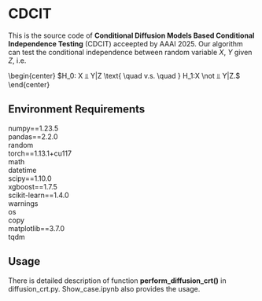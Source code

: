 # CDCIT
This is the source code of **Conditional Diffusion Models Based Conditional Independence Testing** (CDCIT) acceepted by AAAI 2025. Our algorithm can test the conditional independence between random variable $X$, $Y$ given $Z$, i.e.  

\begin{center}
$H_0: X ⫫ Y|Z  \text{ \quad v.s. \quad }  H_1:X \not ⫫ Y|Z.$
\end{center}




## Environment Requirements
numpy==1.23.5  
pandas==2.2.0  
random  
torch==1.13.1+cu117  
math  
datetime  
scipy==1.10.0  
xgboost==1.7.5  
scikit-learn==1.4.0  
warnings  
os  
copy  
matplotlib==3.7.0  
tqdm  

## Usage
There is detailed description of function **perform_diffusion_crt()** in diffusion_crt.py. Show_case.ipynb also provides the usage.
